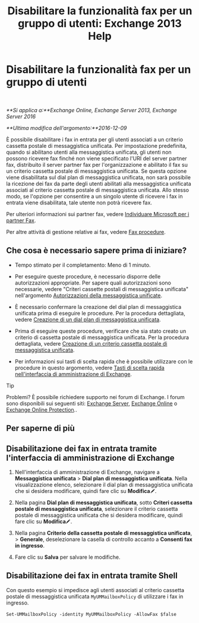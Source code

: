 ﻿---
title: 'Disabilitare la funzionalità fax per un gruppo di utenti: Exchange 2013 Help'
TOCTitle: Disabilitare la funzionalità fax per un gruppo di utenti
ms:assetid: 1c57c3ba-2b0e-43dd-9b28-43bada1592c5
ms:mtpsurl: https://technet.microsoft.com/it-it/library/JJ650864(v=EXCHG.150)
ms:contentKeyID: 52057217
ms.date: 05/22/2018
mtps_version: v=EXCHG.150
ms.translationtype: MT
---

# Disabilitare la funzionalità fax per un gruppo di utenti

 

_**Si applica a:**Exchange Online, Exchange Server 2013, Exchange Server 2016_

_**Ultima modifica dell'argomento:**2016-12-09_

È possibile disabilitare i fax in entrata per gli utenti associati a un criterio cassetta postale di messaggistica unificata. Per impostazione predefinita, quando si abilitano utenti alla messaggistica unificata, gli utenti non possono ricevere fax finché non viene specificato l'URI del server partner fax, distribuito il server partner fax per l'organizzazione e abilitato il fax su un criterio cassetta postale di messaggistica unificata. Se questa opzione viene disabilitata sul dial plan di messaggistica unificata, non sarà possibile la ricezione dei fax da parte degli utenti abilitati alla messaggistica unificata associati al criterio cassetta postale di messaggistica unificata. Allo stesso modo, se l'opzione per consentire a un singolo utente di ricevere i fax in entrata viene disabilitata, tale utente non potrà ricevere fax.

Per ulteriori informazioni sui partner fax, vedere [Individuare Microsoft per i partner Fax](https://go.microsoft.com/fwlink/?linkid=190238).

Per altre attività di gestione relative ai fax, vedere [Fax procedure](faxing-procedures-exchange-2013-help.md).

## Che cosa è necessario sapere prima di iniziare?

  - Tempo stimato per il completamento: Meno di 1 minuto.

  - Per eseguire queste procedure, è necessario disporre delle autorizzazioni appropriate. Per sapere quali autorizzazioni sono necessarie, vedere "Criteri cassette postali di messaggistica unificata" nell'argomento [Autorizzazioni della messaggistica unificate](unified-messaging-permissions-exchange-2013-help.md).

  - È necessario confermare la creazione del dial plan di messaggistica unificata prima di eseguire le procedure. Per la procedura dettagliata, vedere [Creazione di un dial plan di messaggistica unificata](create-a-um-dial-plan-exchange-2013-help.md).

  - Prima di eseguire queste procedure, verificare che sia stato creato un criterio di cassetta postale di messaggistica unificata. Per la procedura dettagliata, vedere [Creazione di un criterio cassetta postale di messaggistica unificata](create-a-um-mailbox-policy-exchange-2013-help.md).

  - Per informazioni sui tasti di scelta rapida che è possibile utilizzare con le procedure in questo argomento, vedere [Tasti di scelta rapida nell'interfaccia di amministrazione di Exchange](keyboard-shortcuts-in-the-exchange-admin-center-exchange-online-protection-help.md).


> [!TIP]
> Problemi? È possibile richiedere supporto nei forum di Exchange. I forum sono disponibili sui seguenti siti: <A href="https://go.microsoft.com/fwlink/p/?linkid=60612">Exchange Server</A>, <A href="https://go.microsoft.com/fwlink/p/?linkid=267542">Exchange Online</A> o <A href="https://go.microsoft.com/fwlink/p/?linkid=285351">Exchange Online Protection</A>..



## Per saperne di più

## Disabilitazione dei fax in entrata tramite l'interfaccia di amministrazione di Exchange

1.  Nell'interfaccia di amministrazione di Exchange, navigare a **Messaggistica unificata** \> **Dial plan di messaggistica unificata**. Nella visualizzazione elenco, selezionare il dial plan di messaggistica unificata che si desidera modificare, quindi fare clic su **Modifica**![Icona Modifica](images/JJ218640.6f53ccb2-1f13-4c02-bea0-30690e6ea71d(EXCHG.150).gif "Icona Modifica").

2.  Nella pagina **Dial plan di messaggistica unificata**, sotto **Criteri cassetta postale di messaggistica unificata**, selezionare il criterio cassetta postale di messaggistica unificata che si desidera modificare, quindi fare clic su **Modifica**![Icona Modifica](images/JJ218640.6f53ccb2-1f13-4c02-bea0-30690e6ea71d(EXCHG.150).gif "Icona Modifica").

3.  Nella pagina **Criterio della cassetta postale di messaggistica unificata**, \> **Generale**, deselezionare la casella di controllo accanto a **Consenti fax in ingresso**.

4.  Fare clic su **Salva** per salvare le modifiche.

## Disabilitazione dei fax in entrata tramite Shell

Con questo esempio si impedisce agli utenti associati al criterio cassetta postale di messaggistica unificata `MyUMMailboxPolicy` di utilizzare i fax in ingresso.

    Set-UMMailboxPolicy -identity MyUMMailboxPolicy -AllowFax $false

